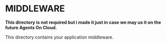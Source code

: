 # MIDDLEWARE

**This directory is not required but i made it just in case we may us it on the future Agents On Cloud.**

This directory contains your application middleware.
